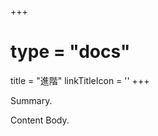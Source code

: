 +++
# type = "docs"
title = "進階"
linkTitleIcon = '<i class="fas fa-terminal fa-fw"></i>'
+++

Summary.

<!--more-->

Content Body.
